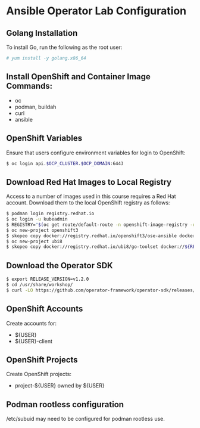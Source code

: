 # Ansible Operator Lab Configuration

## Golang Installation
To install Go, run the following as the root user:

```bash
# yum install -y golang.x86_64
```

## Install OpenShift and Container Image Commands:
* oc
* podman, buildah
* curl
* ansible

## OpenShift Variables
Ensure that users configure environment variables for login to OpenShift:
```bash
$ oc login api.$OCP_CLUSTER.$OCP_DOMAIN:6443
```

## Download Red Hat Images to Local Registry
Access to a number of images used in this course requires a Red Hat account. Download them to the local OpenShift registry as follows:
```bash
$ podman login registry.redhat.io
$ oc login -u kubeadmin
$ REGISTRY="$(oc get route/default-route -n openshift-image-registry -o=jsonpath='{.spec.host}')"
$ oc new-project openshift3
$ skopeo copy docker://registry.redhat.io/openshift3/ose-ansible docker://${REGISTRY}/openshift3/ose-ansible
$ oc new-project ubi8
$ skopeo copy docker://registry.redhat.io/ubi8/go-toolset docker://${REGISTRY}/ubi8/go-toolset
```

## Download the Operator SDK
```bash
$ export RELEASE_VERSION=v1.2.0
$ cd /usr/share/workshop/
$ curl -LO https://github.com/operator-framework/operator-sdk/releases/download/${RELEASE_VERSION}/operator-sdk-${RELEASE_VERSION}-x86_64-linux-gnu
```

## OpenShift Accounts
Create accounts for:
* ${USER}
* ${USER}-client

## OpenShift Projects
Create OpenShift projects:
* project-${USER} owned by ${USER}

## Podman rootless configuration
/etc/subuid may need to be configured for podman rootless use.